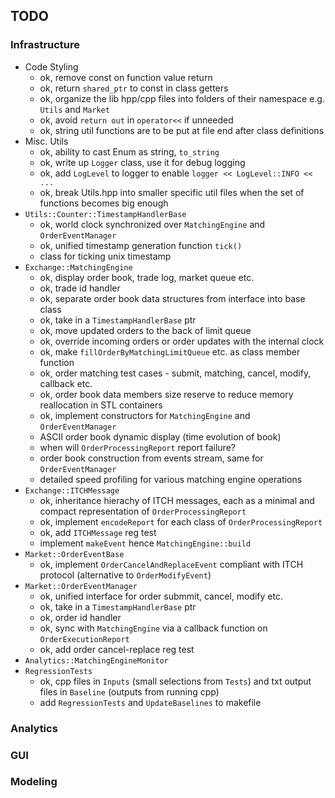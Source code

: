 ## TODO

### Infrastructure

* Code Styling
    - ok, remove const on function value return
    - ok, return `shared_ptr` to const in class getters
    - ok, organize the lib hpp/cpp files into folders of their namespace e.g. `Utils` and `Market`
    - ok, avoid `return out` in `operator<<` if unneeded
    - ok, string util functions are to be put at file end after class definitions
* Misc. Utils
    - ok, ability to cast Enum as string, `to_string`
    - ok, write up `Logger` class, use it for debug logging
    - ok, add `LogLevel` to logger to enable `logger << LogLevel::INFO << ...`
    - ok, break Utils.hpp into smaller specific util files when the set of functions becomes big enough
* `Utils::Counter::TimestampHandlerBase`
    - ok, world clock synchronized over `MatchingEngine` and `OrderEventManager`
    - ok, unified timestamp generation function `tick()`
    - class for ticking unix timestamp
* `Exchange::MatchingEngine`
    - ok, display order book, trade log, market queue etc.
    - ok, trade id handler
    - ok, separate order book data structures from interface into base class
    - ok, take in a `TimestampHandlerBase` ptr
    - ok, move updated orders to the back of limit queue
    - ok, override incoming orders or order updates with the internal clock
    - ok, make `fillOrderByMatchingLimitQueue` etc. as class member function
    - ok, order matching test cases - submit, matching, cancel, modify, callback etc.
    - ok, order book data members size reserve to reduce memory reallocation in STL containers
    - ok, implement constructors for `MatchingEngine` and `OrderEventManager`
    - ASCII order book dynamic display (time evolution of book)
    - when will `OrderProcessingReport` report failure?
    - order book construction from events stream, same for `OrderEventManager`
    - detailed speed profiling for various matching engine operations
* `Exchange::ITCHMessage`
    - ok, inheritance hierachy of ITCH messages, each as a minimal and compact representation of `OrderProcessingReport`
    - ok, implement `encodeReport` for each class of `OrderProcessingReport`
    - ok, add `ITCHMessage` reg test
    - implement `makeEvent` hence `MatchingEngine::build`
* `Market::OrderEventBase`
    - ok, implement `OrderCancelAndReplaceEvent` compliant with ITCH protocol (alternative to `OrderModifyEvent`)
* `Market::OrderEventManager`
    - ok, unified interface for order submmit, cancel, modify etc.
    - ok, take in a `TimestampHandlerBase` ptr
    - ok, order id handler
    - ok, sync with `MatchingEngine` via a callback function on `OrderExecutionReport`
    - ok, add order cancel-replace reg test
* `Analytics::MatchingEngineMonitor`
* `RegressionTests`
    - ok, cpp files in `Inputs` (small selections from `Tests`) and txt output files in `Baseline` (outputs from running cpp)
    - add `RegressionTests` and `UpdateBaselines` to makefile

### Analytics

### GUI

### Modeling
